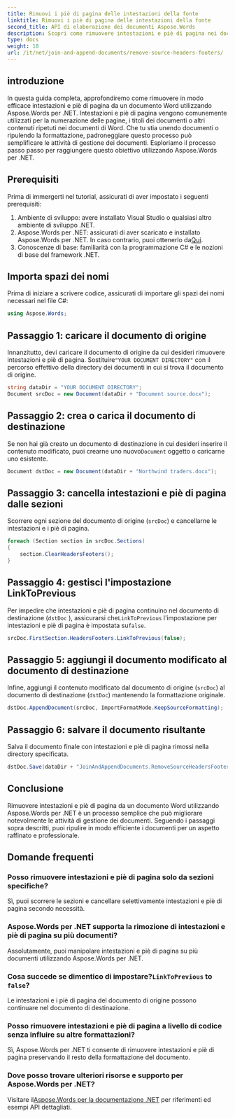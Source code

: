 ```yaml
---
title: Rimuovi i piè di pagina delle intestazioni della fonte
linktitle: Rimuovi i piè di pagina delle intestazioni della fonte
second_title: API di elaborazione dei documenti Aspose.Words
description: Scopri come rimuovere intestazioni e piè di pagina nei documenti di Word utilizzando Aspose.Words per .NET. Semplifica la gestione dei tuoi documenti con la nostra guida passo passo.
type: docs
weight: 10
url: /it/net/join-and-append-documents/remove-source-headers-footers/
---
```

## introduzione

In questa guida completa, approfondiremo come rimuovere in modo efficace intestazioni e piè di pagina da un documento Word utilizzando Aspose.Words per .NET. Intestazioni e piè di pagina vengono comunemente utilizzati per la numerazione delle pagine, i titoli dei documenti o altri contenuti ripetuti nei documenti di Word. Che tu stia unendo documenti o ripulendo la formattazione, padroneggiare questo processo può semplificare le attività di gestione dei documenti. Esploriamo il processo passo passo per raggiungere questo obiettivo utilizzando Aspose.Words per .NET.

## Prerequisiti

Prima di immergerti nel tutorial, assicurati di aver impostato i seguenti prerequisiti:

1. Ambiente di sviluppo: avere installato Visual Studio o qualsiasi altro ambiente di sviluppo .NET.
2.  Aspose.Words per .NET: assicurati di aver scaricato e installato Aspose.Words per .NET. In caso contrario, puoi ottenerlo da[Qui](https://releases.aspose.com/words/net/).
3. Conoscenze di base: familiarità con la programmazione C# e le nozioni di base del framework .NET.

## Importa spazi dei nomi

Prima di iniziare a scrivere codice, assicurati di importare gli spazi dei nomi necessari nel file C#:

```csharp
using Aspose.Words;
```

## Passaggio 1: caricare il documento di origine

 Innanzitutto, devi caricare il documento di origine da cui desideri rimuovere intestazioni e piè di pagina. Sostituire`"YOUR DOCUMENT DIRECTORY"` con il percorso effettivo della directory dei documenti in cui si trova il documento di origine.

```csharp
string dataDir = "YOUR DOCUMENT DIRECTORY";
Document srcDoc = new Document(dataDir + "Document source.docx");
```

## Passaggio 2: crea o carica il documento di destinazione

 Se non hai già creato un documento di destinazione in cui desideri inserire il contenuto modificato, puoi crearne uno nuovo`Document` oggetto o caricarne uno esistente.

```csharp
Document dstDoc = new Document(dataDir + "Northwind traders.docx");
```

## Passaggio 3: cancella intestazioni e piè di pagina dalle sezioni

Scorrere ogni sezione del documento di origine (`srcDoc`) e cancellarne le intestazioni e i piè di pagina.

```csharp
foreach (Section section in srcDoc.Sections)
{
    section.ClearHeadersFooters();
}
```

## Passaggio 4: gestisci l'impostazione LinkToPrevious

Per impedire che intestazioni e piè di pagina continuino nel documento di destinazione (`dstDoc` ), assicurarsi che`LinkToPrevious` l'impostazione per intestazioni e piè di pagina è impostata su`false`.

```csharp
srcDoc.FirstSection.HeadersFooters.LinkToPrevious(false);
```

## Passaggio 5: aggiungi il documento modificato al documento di destinazione

Infine, aggiungi il contenuto modificato dal documento di origine (`srcDoc`) al documento di destinazione (`dstDoc`) mantenendo la formattazione originale.

```csharp
dstDoc.AppendDocument(srcDoc, ImportFormatMode.KeepSourceFormatting);
```

## Passaggio 6: salvare il documento risultante

Salva il documento finale con intestazioni e piè di pagina rimossi nella directory specificata.

```csharp
dstDoc.Save(dataDir + "JoinAndAppendDocuments.RemoveSourceHeadersFooters.docx");
```

## Conclusione

Rimuovere intestazioni e piè di pagina da un documento Word utilizzando Aspose.Words per .NET è un processo semplice che può migliorare notevolmente le attività di gestione dei documenti. Seguendo i passaggi sopra descritti, puoi ripulire in modo efficiente i documenti per un aspetto raffinato e professionale.

## Domande frequenti

### Posso rimuovere intestazioni e piè di pagina solo da sezioni specifiche?
Sì, puoi scorrere le sezioni e cancellare selettivamente intestazioni e piè di pagina secondo necessità.

### Aspose.Words per .NET supporta la rimozione di intestazioni e piè di pagina su più documenti?
Assolutamente, puoi manipolare intestazioni e piè di pagina su più documenti utilizzando Aspose.Words per .NET.

###  Cosa succede se dimentico di impostare?`LinkToPrevious` to `false`?
Le intestazioni e i piè di pagina del documento di origine possono continuare nel documento di destinazione.

### Posso rimuovere intestazioni e piè di pagina a livello di codice senza influire su altre formattazioni?
Sì, Aspose.Words per .NET ti consente di rimuovere intestazioni e piè di pagina preservando il resto della formattazione del documento.

### Dove posso trovare ulteriori risorse e supporto per Aspose.Words per .NET?
 Visitare il[Aspose.Words per la documentazione .NET](https://reference.aspose.com/words/net/) per riferimenti ed esempi API dettagliati.
